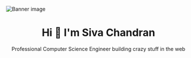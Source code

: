 ![Banner image](https://jaguarsiva.github.io/jaguarsiva/images/banner%20image.jpg)


<h1 align="center"> Hi 👋 I'm Siva Chandran </h1>

<p align="center"> Professional Computer Science Engineer building crazy stuff in the web </p>

<!--
**jaguarsiva/jaguarsiva** is a ✨ _special_ ✨ repository because its `README.md` (this file) appears on your GitHub profile.

Here are some ideas to get you started:

- 🔭 I’m currently working on ...
- 🌱 I’m currently learning ...
- 👯 I’m looking to collaborate on ...
- 🤔 I’m looking for help with ...
- 💬 Ask me about ...
- 📫 How to reach me: ...
- 😄 Pronouns: ...
- ⚡ Fun fact: ...
-->
